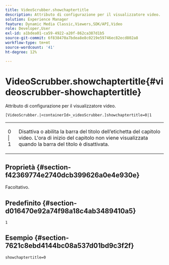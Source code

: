 ```yaml
---
title: VideoScrubber.showchaptertitle
description: Attributo di configurazione per il visualizzatore video.
solution: Experience Manager
feature: Dynamic Media Classic,Viewers,SDK/API,Video
role: Developer,User
exl-id: a1bdea01-ca59-4922-a20f-862ca387d1b5
source-git-commit: 6f838470a7bdea8e8c0219e59746ec82ecd802a8
workflow-type: tm+mt
source-wordcount: '41'
ht-degree: 12%

---
```


# VideoScrubber.showchaptertitle{#videoscrubber-showchaptertitle}

Attributo di configurazione per il visualizzatore video.

`[VideoScrubber.|<containerId>_videoScrubber.]showchaptertitle=0|1`

<table id="table_C616483932C2482CA9794DDD7313FD7C"> 
 <tbody> 
  <tr> 
   <td colname="col1"> <p> <span class="codeph"> 0 | 1</span> </p> </td> 
   <td colname="col2"> <p> Disattiva o abilita la barra del titolo dell’etichetta del capitolo video. L'ora di inizio del capitolo non viene visualizzata quando la barra del titolo è disattivata. </p> </td> 
  </tr> 
 </tbody> 
</table>

## Proprietà {#section-f42369774e2740dcb399626a0e4e930e}

Facoltativo.

## Predefinito {#section-d016470e92a74f98a18c4ab3489410a5}

`1`

## Esempio {#section-7621c8ebd4144bc08a537d01bd9c3f2f}

```
showchaptertitle=0
```
